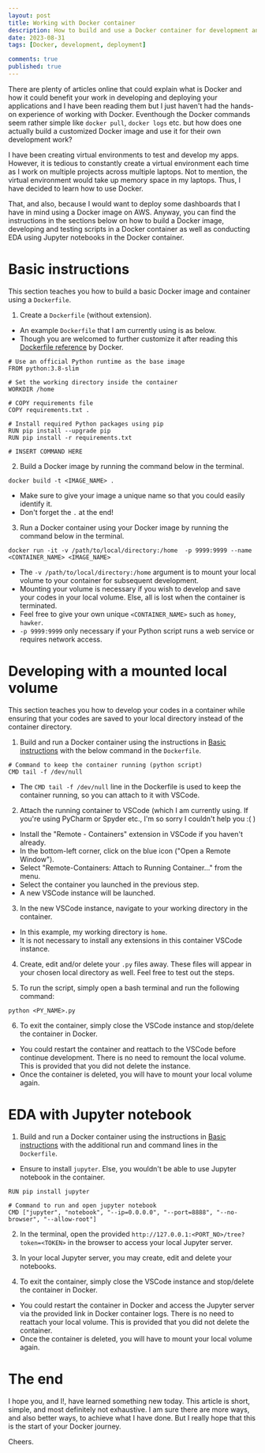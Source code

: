 ```yaml
---
layout: post
title: Working with Docker container
description: How to build and use a Docker container for development and deployment?
date: 2023-08-31
tags: [Docker, development, deployment]

comments: true
published: true
---
```


There are plenty of articles online that could explain what is Docker and how it could benefit your work in developing and deploying your applications and I have been reading them but I just haven't had the hands-on experience of working with Docker. Eventhough the Docker commands seem rather simple like `docker pull`, `docker logs` etc. but how does one actually build a customized Docker image and use it for their own development work? 

I have been creating virtual environments to test and develop my apps. However, it is tedious to constantly create a virtual environment each time as I work on multiple projects across multiple laptops. Not to mention, the virtual environment would take up memory space in my laptops. Thus, I have decided to learn how to use Docker.

That, and also, because I would want to deploy some dashboards that I have in mind using a Docker image on AWS. Anyway, you can find the instructions in the sections below on how to build a Docker image, developing and testing scripts in a Docker container as well as conducting EDA using Jupyter notebooks in the Docker container.


# Basic instructions
This section teaches you how to build a basic Docker image and container using a `Dockerfile`. 

1. Create a `Dockerfile` (without extension). 
* An example `Dockerfile` that I am currently using is as below. 
* Though you are welcomed to further customize it after reading this [Dockerfile reference](https://docs.docker.com/engine/reference/builder/) by Docker.
~~~
# Use an official Python runtime as the base image
FROM python:3.8-slim

# Set the working directory inside the container
WORKDIR /home

# COPY requirements file
COPY requirements.txt .

# Install required Python packages using pip
RUN pip install --upgrade pip
RUN pip install -r requirements.txt 

# INSERT COMMAND HERE
~~~

2. Build a Docker image by running the command below in the terminal.
~~~
docker build -t <IMAGE_NAME> . 
~~~
* Make sure to give your image a unique name so that you could easily identify it.
* Don't forget the `.` at the end!

3. Run a Docker container using your Docker image by running the command below in the terminal.
~~~
docker run -it -v /path/to/local/directory:/home  -p 9999:9999 --name <CONTAINER_NAME> <IMAGE_NAME>
~~~
* The `-v /path/to/local/directory:/home` argument is to mount your local volume to your container for subsequent development.
* Mounting your volume is necessary if you wish to develop and save your codes in your local volume. Else, all is lost when the container is terminated.
* Feel free to give your own unique `<CONTAINER_NAME>` such as `homey`, `hawker`.
* `-p 9999:9999` only necessary if your Python script runs a web service or requires network access.


# Developing with a mounted local volume
This section teaches you how to develop your codes in a container while ensuring that your codes are saved to your local directory instead of the container directory. 

1. Build and run a Docker container using the instructions in [Basic instructions](#basic-instructions) with the below command in the `Dockerfile`.
~~~
# Command to keep the container running (python script)
CMD tail -f /dev/null
~~~
* The `CMD tail -f /dev/null` line in the Dockerfile is used to keep the container running, so you can attach to it with VSCode.

2. Attach the running container to VSCode (which I am currently using. If you're using PyCharm or Spyder etc., I'm so sorry I couldn't help you :( )
* Install the "Remote - Containers" extension in VSCode if you haven't already.
* In the bottom-left corner, click on the blue icon ("Open a Remote Window").
* Select "Remote-Containers: Attach to Running Container..." from the menu.
* Select the container you launched in the previous step.
* A new VSCode instance will be launched.

3. In the new VSCode instance, navigate to your working directory in the container. 
* In this example, my working directory is `home`.
* It is not necessary to install any extensions in this container VSCode instance.

4. Create, edit and/or delete your `.py` files away. These files will appear in your chosen local directory as well. Feel free to test out the steps. 

5. To run the script, simply open a bash terminal and run the following command: 
~~~
python <PY_NAME>.py
~~~

6. To exit the container, simply close the VSCode instance and stop/delete the container in Docker.
* You could restart the container and reattach to the VSCode before continue development. There is no need to remount the local volume. This is provided that you did not delete the instance.
* Once the container is deleted, you will have to mount your local volume again.

# EDA with Jupyter notebook
1. Build and run a Docker container using the instructions in [Basic instructions](#basic-instructions) with the additional run and command lines in the `Dockerfile`.
* Ensure to install `jupyter`. Else, you wouldn't be able to use Jupyter notebook in the container.
~~~
RUN pip install jupyter

# Command to run and open jupyter notebook
CMD ["jupyter", "notebook", "--ip=0.0.0.0", "--port=8888", "--no-browser", "--allow-root"]
~~~

2. In the terminal, open the provided `http://127.0.0.1:<PORT_NO>/tree?token=<TOKEN>` in the browser to access your local Jupyter server.

3. In your local Jupyter server, you may create, edit and delete your notebooks. 

4. To exit the container, simply close the VSCode instance and stop/delete the container in Docker.
* You could restart the container in Docker and access the Jupyter server via the provided link in Docker container logs. There is no need to reattach your local volume. This is provided that you did not delete the container.
* Once the container is deleted, you will have to mount your local volume again.

# The end
I hope you, and I!, have learned something new today. This article is short, simple, and most definitely not exhaustive. I am sure there are more ways, and also better ways, to achieve what I have done. But I really hope that this is the start of your Docker journey. 

Cheers. 